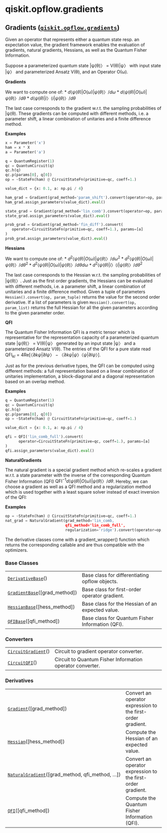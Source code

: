 <span id="qiskit-opflow-gradients" />

# qiskit.opflow\.gradients

## Gradients ([`qiskit.opflow.gradients`](#module-qiskit.opflow.gradients "qiskit.opflow.gradients"))

Given an operator that represents either a quantum state resp. an expectation value, the gradient framework enables the evaluation of gradients, natural gradients, Hessians, as well as the Quantum Fisher Information.

Suppose a parameterized quantum state |ψ(θ)〉 = V(θ)|ψ〉 with input state |ψ〉 and parameterized Ansatz V(θ), and an Operator O(ω).

**Gradients**

We want to compute one of: \* $d⟨ψ(θ)|O(ω)|ψ(θ)〉/ dω$ \* $d⟨ψ(θ)|O(ω)|ψ(θ)〉/ dθ$ \* $d⟨ψ(θ)|i〉⟨i|ψ(θ)〉/ dθ$

The last case corresponds to the gradient w\.r.t. the sampling probabilities of |ψ(θ). These gradients can be computed with different methods, i.e. a parameter shift, a linear combination of unitaries and a finite difference method.

**Examples**

```python
x = Parameter('x')
ham = x * X
a = Parameter('a')

q = QuantumRegister(1)
qc = QuantumCircuit(q)
qc.h(q)
qc.p(params[0], q[0])
op = ~StateFn(ham) @ CircuitStateFn(primitive=qc, coeff=1.)

value_dict = {x: 0.1, a: np.pi / 4}

ham_grad = Gradient(grad_method='param_shift').convert(operator=op, params=[x])
ham_grad.assign_parameters(value_dict).eval()

state_grad = Gradient(grad_method='lin_comb').convert(operator=op, params=[a])
state_grad.assign_parameters(value_dict).eval()

prob_grad = Gradient(grad_method='fin_diff').convert(
   operator=CircuitStateFn(primitive=qc, coeff=1.), params=[a]
)
prob_grad.assign_parameters(value_dict).eval()
```

**Hessians**

We want to compute one of: \* $d^2⟨ψ(θ)|O(ω)|ψ(θ)〉/ dω^2$ \* $d^2⟨ψ(θ)|O(ω)|ψ(θ)〉/ dθ^2$ \* $d^2⟨ψ(θ)|O(ω)|ψ(θ)〉/ dθ dω$ \* $d^2⟨ψ(θ)|i〉⟨i|ψ(θ)〉/ dθ^2$

The last case corresponds to the Hessian w\.r.t. the sampling probabilities of |ψ(θ)〉. Just as the first order gradients, the Hessians can be evaluated with different methods, i.e. a parameter shift, a linear combination of unitaries and a finite difference method. Given a tuple of parameters `Hessian().convert(op, param_tuple)` returns the value for the second order derivative. If a list of parameters is given `Hessian().convert(op, param_list)` returns the full Hessian for all the given parameters according to the given parameter order.

**QFI**

The Quantum Fisher Information QFI is a metric tensor which is representative for the representation capacity of a parameterized quantum state |ψ(θ)〉 = V(θ)|ψ〉 generated by an input state |ψ〉 and a parameterized Ansatz V(θ). The entries of the QFI for a pure state read $\mathrm{QFI}_{kl} = 4 \mathrm{Re}[〈∂kψ|∂lψ〉−〈∂kψ|ψ〉〈ψ|∂lψ〉]$.

Just as for the previous derivative types, the QFI can be computed using different methods: a full representation based on a linear combination of unitaries implementation, a block-diagonal and a diagonal representation based on an overlap method.

**Examples**

```python
q = QuantumRegister(1)
qc = QuantumCircuit(q)
qc.h(q)
qc.p(params[0], q[0])
op = ~StateFn(ham) @ CircuitStateFn(primitive=qc, coeff=1.)

value_dict = {x: 0.1, a: np.pi / 4}

qfi = QFI('lin_comb_full').convert(
      operator=CircuitStateFn(primitive=qc, coeff=1.), params=[a]
)
qfi.assign_parameters(value_dict).eval()
```

**NaturalGradients**

The natural gradient is a special gradient method which re-scales a gradient w\.r.t. a state parameter with the inverse of the corresponding Quantum Fisher Information (QFI) $\mathrm{QFI}^{-1} d⟨ψ(θ)|O(ω)|ψ(θ)〉/ dθ$. Hereby, we can choose a gradient as well as a QFI method and a regularization method which is used together with a least square solver instead of exact inversion of the QFI:

**Examples**

```python
op = ~StateFn(ham) @ CircuitStateFn(primitive=qc, coeff=1.)
nat_grad = NaturalGradient(grad_method='lin_comb,
                           qfi_method='lin_comb_full',
                           regularization='ridge').convert(operator=op, params=params)
```

The derivative classes come with a gradient\_wrapper() function which returns the corresponding callable and are thus compatible with the optimizers.

### Base Classes

|                                                                                                                                                     |                                                  |
| --------------------------------------------------------------------------------------------------------------------------------------------------- | ------------------------------------------------ |
| [`DerivativeBase`](qiskit.opflow.gradients.DerivativeBase#qiskit.opflow.gradients.DerivativeBase "qiskit.opflow.gradients.DerivativeBase")()        | Base class for differentiating opflow objects.   |
| [`GradientBase`](qiskit.opflow.gradients.GradientBase#qiskit.opflow.gradients.GradientBase "qiskit.opflow.gradients.GradientBase")(\[grad\_method]) | Base class for first-order operator gradient.    |
| [`HessianBase`](qiskit.opflow.gradients.HessianBase#qiskit.opflow.gradients.HessianBase "qiskit.opflow.gradients.HessianBase")(\[hess\_method])     | Base class for the Hessian of an expected value. |
| [`QFIBase`](qiskit.opflow.gradients.QFIBase#qiskit.opflow.gradients.QFIBase "qiskit.opflow.gradients.QFIBase")(\[qfi\_method])                      | Base class for Quantum Fisher Information (QFI). |

### Converters

|                                                                                                                                                  |                                                           |
| ------------------------------------------------------------------------------------------------------------------------------------------------ | --------------------------------------------------------- |
| [`CircuitGradient`](qiskit.opflow.gradients.CircuitGradient#qiskit.opflow.gradients.CircuitGradient "qiskit.opflow.gradients.CircuitGradient")() | Circuit to gradient operator converter.                   |
| [`CircuitQFI`](qiskit.opflow.gradients.CircuitQFI#qiskit.opflow.gradients.CircuitQFI "qiskit.opflow.gradients.CircuitQFI")()                     | Circuit to Quantum Fisher Information operator converter. |

### Derivatives

|                                                                                                                                                                                 |                                                             |
| ------------------------------------------------------------------------------------------------------------------------------------------------------------------------------- | ----------------------------------------------------------- |
| [`Gradient`](qiskit.opflow.gradients.Gradient#qiskit.opflow.gradients.Gradient "qiskit.opflow.gradients.Gradient")(\[grad\_method])                                             | Convert an operator expression to the first-order gradient. |
| [`Hessian`](qiskit.opflow.gradients.Hessian#qiskit.opflow.gradients.Hessian "qiskit.opflow.gradients.Hessian")(\[hess\_method])                                                 | Compute the Hessian of an expected value.                   |
| [`NaturalGradient`](qiskit.opflow.gradients.NaturalGradient#qiskit.opflow.gradients.NaturalGradient "qiskit.opflow.gradients.NaturalGradient")(\[grad\_method, qfi\_method, …]) | Convert an operator expression to the first-order gradient. |
| [`QFI`](qiskit.opflow.gradients.QFI#qiskit.opflow.gradients.QFI "qiskit.opflow.gradients.QFI")(\[qfi\_method])                                                                  | Compute the Quantum Fisher Information (QFI).               |
